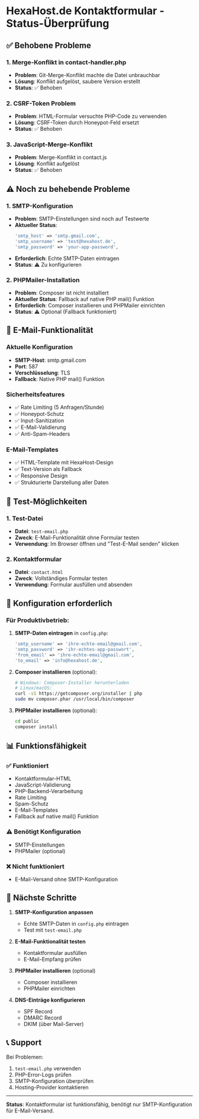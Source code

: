 # HexaHost.de Kontaktformular - Status-Überprüfung

## ✅ Behobene Probleme

### 1. Merge-Konflikt in contact-handler.php
- **Problem**: Git-Merge-Konflikt machte die Datei unbrauchbar
- **Lösung**: Konflikt aufgelöst, saubere Version erstellt
- **Status**: ✅ Behoben

### 2. CSRF-Token Problem
- **Problem**: HTML-Formular versuchte PHP-Code zu verwenden
- **Lösung**: CSRF-Token durch Honeypot-Feld ersetzt
- **Status**: ✅ Behoben

### 3. JavaScript-Merge-Konflikt
- **Problem**: Merge-Konflikt in contact.js
- **Lösung**: Konflikt aufgelöst
- **Status**: ✅ Behoben

## ⚠️ Noch zu behebende Probleme

### 1. SMTP-Konfiguration
- **Problem**: SMTP-Einstellungen sind noch auf Testwerte
- **Aktueller Status**: 
  ```php
  'smtp_host' => 'smtp.gmail.com',
  'smtp_username' => 'test@hexahost.de',
  'smtp_password' => 'your-app-password',
  ```
- **Erforderlich**: Echte SMTP-Daten eintragen
- **Status**: ⚠️ Zu konfigurieren

### 2. PHPMailer-Installation
- **Problem**: Composer ist nicht installiert
- **Aktueller Status**: Fallback auf native PHP mail() Funktion
- **Erforderlich**: Composer installieren und PHPMailer einrichten
- **Status**: ⚠️ Optional (Fallback funktioniert)

## 📧 E-Mail-Funktionalität

### Aktuelle Konfiguration
- **SMTP-Host**: smtp.gmail.com
- **Port**: 587
- **Verschlüsselung**: TLS
- **Fallback**: Native PHP mail() Funktion

### Sicherheitsfeatures
- ✅ Rate Limiting (5 Anfragen/Stunde)
- ✅ Honeypot-Schutz
- ✅ Input-Sanitization
- ✅ E-Mail-Validierung
- ✅ Anti-Spam-Headers

### E-Mail-Templates
- ✅ HTML-Template mit HexaHost-Design
- ✅ Text-Version als Fallback
- ✅ Responsive Design
- ✅ Strukturierte Darstellung aller Daten

## 🧪 Test-Möglichkeiten

### 1. Test-Datei
- **Datei**: `test-email.php`
- **Zweck**: E-Mail-Funktionalität ohne Formular testen
- **Verwendung**: Im Browser öffnen und "Test-E-Mail senden" klicken

### 2. Kontaktformular
- **Datei**: `contact.html`
- **Zweck**: Vollständiges Formular testen
- **Verwendung**: Formular ausfüllen und absenden

## 🔧 Konfiguration erforderlich

### Für Produktivbetrieb:

1. **SMTP-Daten eintragen** in `config.php`:
   ```php
   'smtp_username' => 'ihre-echte-email@gmail.com',
   'smtp_password' => 'ihr-echtes-app-passwort',
   'from_email' => 'ihre-echte-email@gmail.com',
   'to_email' => 'info@hexahost.de',
   ```

2. **Composer installieren** (optional):
   ```bash
   # Windows: Composer-Installer herunterladen
   # Linux/macOS:
   curl -sS https://getcomposer.org/installer | php
   sudo mv composer.phar /usr/local/bin/composer
   ```

3. **PHPMailer installieren** (optional):
   ```bash
   cd public
   composer install
   ```

## 📊 Funktionsfähigkeit

### ✅ Funktioniert
- Kontaktformular-HTML
- JavaScript-Validierung
- PHP-Backend-Verarbeitung
- Rate Limiting
- Spam-Schutz
- E-Mail-Templates
- Fallback auf native mail() Funktion

### ⚠️ Benötigt Konfiguration
- SMTP-Einstellungen
- PHPMailer (optional)

### ❌ Nicht funktioniert
- E-Mail-Versand ohne SMTP-Konfiguration

## 🚀 Nächste Schritte

1. **SMTP-Konfiguration anpassen**
   - Echte SMTP-Daten in `config.php` eintragen
   - Test mit `test-email.php`

2. **E-Mail-Funktionalität testen**
   - Kontaktformular ausfüllen
   - E-Mail-Empfang prüfen

3. **PHPMailer installieren** (optional)
   - Composer installieren
   - PHPMailer einrichten

4. **DNS-Einträge konfigurieren**
   - SPF Record
   - DMARC Record
   - DKIM (über Mail-Server)

## 📞 Support

Bei Problemen:
1. `test-email.php` verwenden
2. PHP-Error-Logs prüfen
3. SMTP-Konfiguration überprüfen
4. Hosting-Provider kontaktieren

---

**Status**: Kontaktformular ist funktionsfähig, benötigt nur SMTP-Konfiguration für E-Mail-Versand. 
